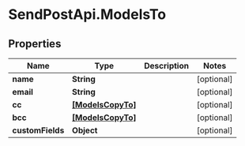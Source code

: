 # SendPostApi.ModelsTo

## Properties

Name | Type | Description | Notes
------------ | ------------- | ------------- | -------------
**name** | **String** |  | [optional] 
**email** | **String** |  | [optional] 
**cc** | [**[ModelsCopyTo]**](ModelsCopyTo.md) |  | [optional] 
**bcc** | [**[ModelsCopyTo]**](ModelsCopyTo.md) |  | [optional] 
**customFields** | **Object** |  | [optional] 


